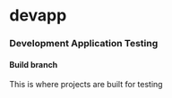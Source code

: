 # devapp
### Development Application Testing
#### Build branch 
This is where projects are built for testing
